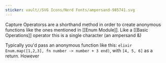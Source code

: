 ```yaml
---
sticker: vault//SVG Icons/Nerd Fonts/ampersand-985741.svg
---
```

Capture Operatorss are a shorthand method in order to create anonymous functions like the ones mentioned in [[Enum Module]]. Like a [[Basic Operations]] operator this is a single character (an ampersand &)

Typically you'd pass an anonymous function like this: `elixir Enum.map([1,2,3], fn number -> number + 3 end)`, with `[4, 5, 6]` as a return. However